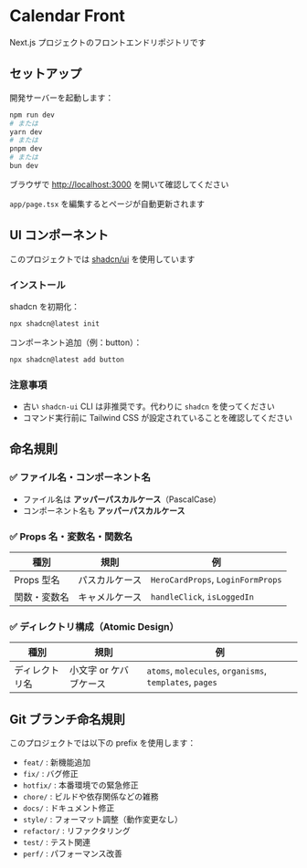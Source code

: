 # Calendar Front

Next.js プロジェクトのフロントエンドリポジトリです

## セットアップ

開発サーバーを起動します：

```bash
npm run dev
# または
yarn dev
# または
pnpm dev
# または
bun dev
```

ブラウザで [http://localhost:3000](http://localhost:3000) を開いて確認してください

`app/page.tsx` を編集するとページが自動更新されます

## UI コンポーネント

このプロジェクトでは [shadcn/ui](https://ui.shadcn.com) を使用しています

### インストール

shadcn を初期化：

```bash
npx shadcn@latest init
```

コンポーネント追加（例：button）：

```bash
npx shadcn@latest add button
```

### 注意事項

- 古い `shadcn-ui` CLI は非推奨です。代わりに `shadcn` を使ってください
- コマンド実行前に Tailwind CSS が設定されていることを確認してください

## 命名規則

### ✅ ファイル名・コンポーネント名

- ファイル名は **アッパーパスカルケース**（PascalCase）
- コンポーネント名も **アッパーパスカルケース**

### ✅ Props 名・変数名・関数名

| 種別         | 規則           | 例                                |
| ------------ | -------------- | --------------------------------- |
| Props 型名   | パスカルケース | `HeroCardProps`, `LoginFormProps` |
| 関数・変数名 | キャメルケース | `handleClick`, `isLoggedIn`       |

### ✅ ディレクトリ構成（Atomic Design）

| 種別           | 規則                   | 例                                                      |
| -------------- | ---------------------- | ------------------------------------------------------- |
| ディレクトリ名 | 小文字 or ケバブケース | `atoms`, `molecules`, `organisms`, `templates`, `pages` |

## Git ブランチ命名規則

このプロジェクトでは以下の prefix を使用します：

- `feat/` : 新機能追加
- `fix/` : バグ修正
- `hotfix/` : 本番環境での緊急修正
- `chore/` : ビルドや依存関係などの雑務
- `docs/` : ドキュメント修正
- `style/` : フォーマット調整（動作変更なし）
- `refactor/` : リファクタリング
- `test/` : テスト関連
- `perf/` : パフォーマンス改善
